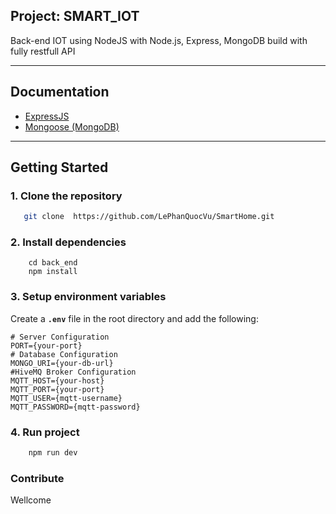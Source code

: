
## Project: SMART_IOT

Back-end IOT using NodeJS with Node.js, Express, MongoDB  build with fully restfull API

---
## Documentation

- [ExpressJS](https://expressjs.com/)  
- [Mongoose (MongoDB)](https://mongoosejs.com/)  

---
## Getting Started
### 1. Clone the repository
```bash
   git clone  https://github.com/LePhanQuocVu/SmartHome.git

```
### 2. Install dependencies
```
    cd back_end
    npm install
```
### 3. Setup environment variables
Create a **`.env`** file in the root directory and add the following:  

```env
# Server Configuration
PORT={your-port}
# Database Configuration
MONGO_URI={your-db-url}
#HiveMQ Broker Configuration
MQTT_HOST={your-host}
MQTT_PORT={your-port}
MQTT_USER={mqtt-username}
MQTT_PASSWORD={mqtt-password}
```
### 4. Run project

```bash
    npm run dev
```

### Contribute
Wellcome

